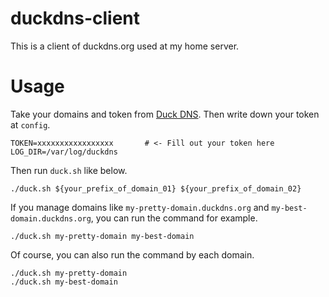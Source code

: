 # duckdns-client
This is a client of duckdns.org used at my home server.

# Usage
Take your domains and token from [Duck DNS](https://www.duckdns.org "https://www.duckdns.org").
Then write down your token at `config`.
```
TOKEN=xxxxxxxxxxxxxxxxx       # <- Fill out your token here
LOG_DIR=/var/log/duckdns
```

Then run `duck.sh` like below.

```
./duck.sh ${your_prefix_of_domain_01} ${your_prefix_of_domain_02}
```

If you manage domains like `my-pretty-domain.duckdns.org` and `my-best-domain.duckdns.org`, you can run the command for example.

```
./duck.sh my-pretty-domain my-best-domain
```

Of course, you can also run the command by each domain.

```
./duck.sh my-pretty-domain
./duck.sh my-best-domain
```
